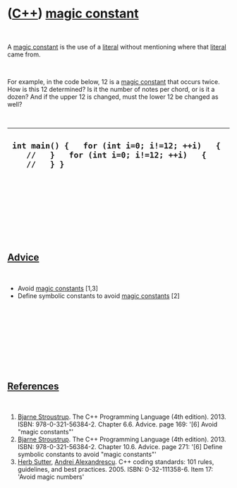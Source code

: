 



 

 

 

 

 

([C++](Cpp.htm)) [magic constant](CppMagicConstant.htm)
=======================================================

 

A [magic constant](CppMagicConstant.htm) is the use of a
[literal](CppLiteral.htm) without mentioning where that
[literal](CppLiteral.htm) came from.

 

For example, in the code below, 12 is a [magic
constant](CppMagicConstant.htm) that occurs twice. How is this 12
determined? Is it the number of notes per chord, or is it a dozen? And
if the upper 12 is changed, must the lower 12 be changed as well?

 

  ---------------------------------------------------------------------------------------------------------
  ` int main() {   for (int i=0; i!=12; ++i)   {     //   }   for (int i=0; i!=12; ++i)   {     //   } }`
  ---------------------------------------------------------------------------------------------------------

 

 

 

 

 

[Advice](CppAdvice.htm)
-----------------------

 

-   Avoid [magic constants](CppMagicConstant.htm) \[1,3\]
-   Define symbolic constants to avoid [magic
    constants](CppMagicConstant.htm) \[2\]

 

 

 

 

 

[References](CppReferences.htm)
-------------------------------

 

1.  [Bjarne Stroustrup](CppBjarneStroustrup.htm). The C++ Programming
    Language (4th edition). 2013. ISBN: 978-0-321-56384-2. Chapter 6.6.
    Advice. page 169: '\[6\] Avoid "magic constants"'
2.  [Bjarne Stroustrup](CppBjarneStroustrup.htm). The C++ Programming
    Language (4th edition). 2013. ISBN: 978-0-321-56384-2. Chapter 10.6.
    Advice. page 271: '\[6\] Define symbolic constants to avoid "magic
    constants"'
3.  [Herb Sutter](CppHerbSutter.htm), [Andrei
    Alexandrescu](CppAndreiAlexandrescu.htm). C++ coding standards: 101
    rules, guidelines, and best practices. 2005. ISBN: 0-32-111358-6.
    Item 17: 'Avoid magic numbers'

 

 

 

 

 





 



